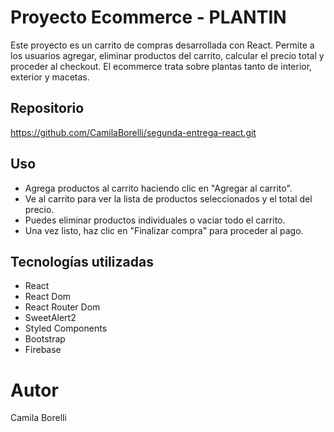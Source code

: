 # Proyecto Ecommerce - PLANTIN

Este proyecto es un carrito de compras desarrollada con React. Permite a los usuarios agregar, eliminar productos del carrito, calcular el precio total y proceder al checkout. El ecommerce trata sobre plantas tanto de interior, exterior y macetas.

## Repositorio

https://github.com/CamilaBorelli/segunda-entrega-react.git

## Uso

- Agrega productos al carrito haciendo clic en "Agregar al carrito".
- Ve al carrito para ver la lista de productos seleccionados y el total del precio.
- Puedes eliminar productos individuales o vaciar todo el carrito.
- Una vez listo, haz clic en "Finalizar compra" para proceder al pago.

## Tecnologías utilizadas

- React
- React Dom
- React Router Dom
- SweetAlert2
- Styled Components
- Bootstrap
- Firebase


# Autor
Camila Borelli





